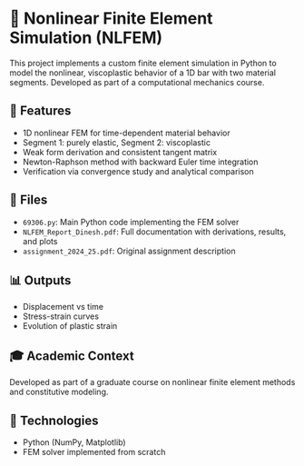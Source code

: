 # 🧮 Nonlinear Finite Element Simulation (NLFEM)

This project implements a custom finite element simulation in Python to model the nonlinear, viscoplastic behavior of a 1D bar with two material segments. Developed as part of a computational mechanics course.

## 📌 Features
- 1D nonlinear FEM for time-dependent material behavior
- Segment 1: purely elastic, Segment 2: viscoplastic
- Weak form derivation and consistent tangent matrix
- Newton-Raphson method with backward Euler time integration
- Verification via convergence study and analytical comparison

## 🧾 Files
- `69306.py`: Main Python code implementing the FEM solver
- `NLFEM_Report_Dinesh.pdf`: Full documentation with derivations, results, and plots
- `assignment_2024_25.pdf`: Original assignment description

## 📊 Outputs
- Displacement vs time
- Stress-strain curves
- Evolution of plastic strain

## 🎓 Academic Context
Developed as part of a graduate course on nonlinear finite element methods and constitutive modeling.

## 🔧 Technologies
- Python (NumPy, Matplotlib)
- FEM solver implemented from scratch
